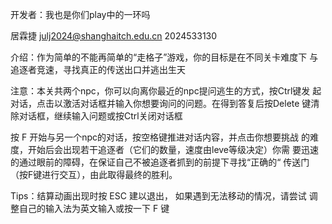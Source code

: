 开发者：我也是你们play中的一环吗

居霖捷 julj2024@shanghaitch.edu.cn 2024533130

介绍：作为简单的不能再简单的“走格子”游戏，你的目标是在不同关卡难度下
与追逐者竞速，寻找真正的传送出口并逃出生天

注意：本关共两个npc，你可以向离你最近的npc提问逃生的方式，按Ctrl键发
起对话，点击以激活对话框并输入你想要询问的问题。在得到答复后按Delete
键清除对话框，继续输入问题或按Ctrl关闭对话框

按  F  开始与另一个npc的对话，按空格键推进对话内容，并点击你想要挑战
的难度，开始后会出现若干追逐者（它们的数量，速度由leve等级决定）你需
要迅速的通过眼前的障碍，在保证自己不被追逐者抓到的前提下寻找“正确的“
传送门（按F键进行交互），由此取得最终的胜利。

Tips：结算动画出现时按 ESC 建以退出， 如果遇到无法移动的情况，请尝试
调整自己的输入法为英文输入或按一下 F 键
